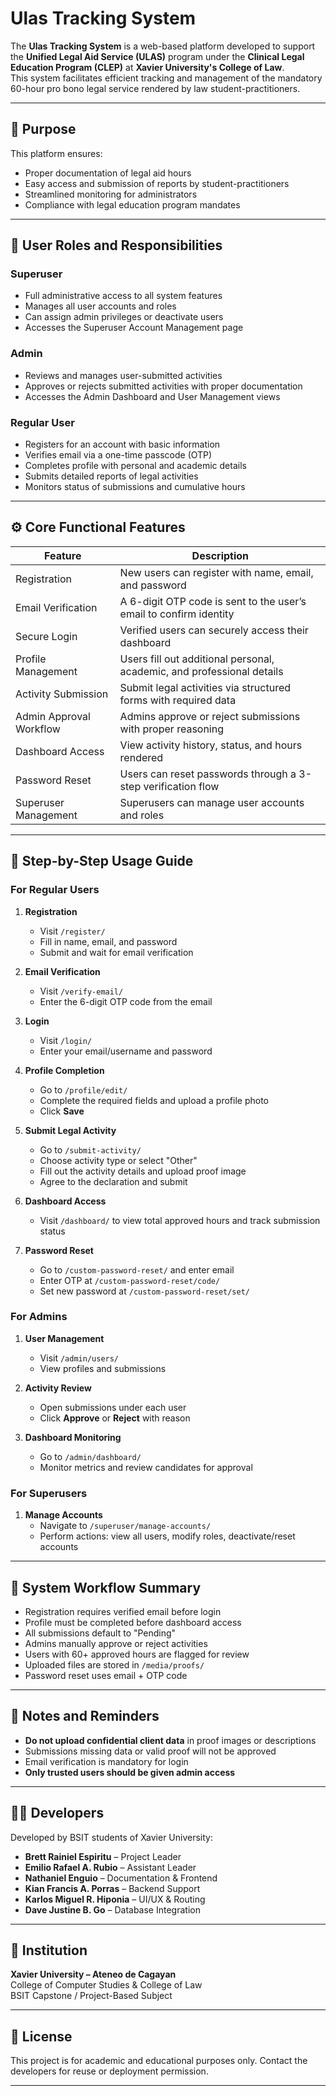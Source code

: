 # Ulas Tracking System

The **Ulas Tracking System** is a web-based platform developed to support the **Unified Legal Aid Service (ULAS)** program under the **Clinical Legal Education Program (CLEP)** at **Xavier University's College of Law**.  
This system facilitates efficient tracking and management of the mandatory 60-hour pro bono legal service rendered by law student-practitioners.

---

## 📌 Purpose

This platform ensures:

- Proper documentation of legal aid hours  
- Easy access and submission of reports by student-practitioners  
- Streamlined monitoring for administrators  
- Compliance with legal education program mandates  

---

## 👥 User Roles and Responsibilities

### Superuser

- Full administrative access to all system features  
- Manages all user accounts and roles  
- Can assign admin privileges or deactivate users  
- Accesses the Superuser Account Management page  

### Admin

- Reviews and manages user-submitted activities  
- Approves or rejects submitted activities with proper documentation  
- Accesses the Admin Dashboard and User Management views  

### Regular User

- Registers for an account with basic information  
- Verifies email via a one-time passcode (OTP)  
- Completes profile with personal and academic details  
- Submits detailed reports of legal activities  
- Monitors status of submissions and cumulative hours  

---

## ⚙️ Core Functional Features

| Feature                 | Description                                                                 |
|-------------------------|-----------------------------------------------------------------------------|
| Registration            | New users can register with name, email, and password                       |
| Email Verification      | A 6-digit OTP code is sent to the user’s email to confirm identity          |
| Secure Login            | Verified users can securely access their dashboard                          |
| Profile Management      | Users fill out additional personal, academic, and professional details       |
| Activity Submission     | Submit legal activities via structured forms with required data             |
| Admin Approval Workflow | Admins approve or reject submissions with proper reasoning                  |
| Dashboard Access        | View activity history, status, and hours rendered                           |
| Password Reset          | Users can reset passwords through a 3-step verification flow                |
| Superuser Management    | Superusers can manage user accounts and roles                               |

---

## 📘 Step-by-Step Usage Guide

### For Regular Users

1. **Registration**
   - Visit `/register/`
   - Fill in name, email, and password
   - Submit and wait for email verification

2. **Email Verification**
   - Visit `/verify-email/`
   - Enter the 6-digit OTP code from the email

3. **Login**
   - Visit `/login/`
   - Enter your email/username and password

4. **Profile Completion**
   - Go to `/profile/edit/`
   - Complete the required fields and upload a profile photo
   - Click **Save**

5. **Submit Legal Activity**
   - Go to `/submit-activity/`
   - Choose activity type or select "Other"
   - Fill out the activity details and upload proof image
   - Agree to the declaration and submit

6. **Dashboard Access**
   - Visit `/dashboard/` to view total approved hours and track submission status

7. **Password Reset**
   - Go to `/custom-password-reset/` and enter email
   - Enter OTP at `/custom-password-reset/code/`
   - Set new password at `/custom-password-reset/set/`

### For Admins

1. **User Management**
   - Visit `/admin/users/`
   - View profiles and submissions

2. **Activity Review**
   - Open submissions under each user
   - Click **Approve** or **Reject** with reason

3. **Dashboard Monitoring**
   - Go to `/admin/dashboard/`
   - Monitor metrics and review candidates for approval

### For Superusers

1. **Manage Accounts**
   - Navigate to `/superuser/manage-accounts/`
   - Perform actions: view all users, modify roles, deactivate/reset accounts

---

## 🔄 System Workflow Summary

- Registration requires verified email before login  
- Profile must be completed before dashboard access  
- All submissions default to "Pending"  
- Admins manually approve or reject activities  
- Users with 60+ approved hours are flagged for review  
- Uploaded files are stored in `/media/proofs/`  
- Password reset uses email + OTP code  

---

## 📌 Notes and Reminders

- **Do not upload confidential client data** in proof images or descriptions  
- Submissions missing data or valid proof will not be approved  
- Email verification is mandatory for login  
- **Only trusted users should be given admin access**  

---

## 👨‍💻 Developers

Developed by BSIT students of Xavier University:

- **Brett Rainiel Espiritu** – Project Leader  
- **Emilio Rafael A. Rubio** – Assistant Leader  
- **Nathaniel Enguio** – Documentation & Frontend  
- **Kian Francis A. Porras** – Backend Support  
- **Karlos Miguel R. Hiponia** – UI/UX & Routing  
- **Dave Justine B. Go** – Database Integration  

---

## 🏫 Institution

**Xavier University – Ateneo de Cagayan**  
College of Computer Studies & College of Law  
BSIT Capstone / Project-Based Subject  

---

## 📄 License

This project is for academic and educational purposes only. Contact the developers for reuse or deployment permission.

---

